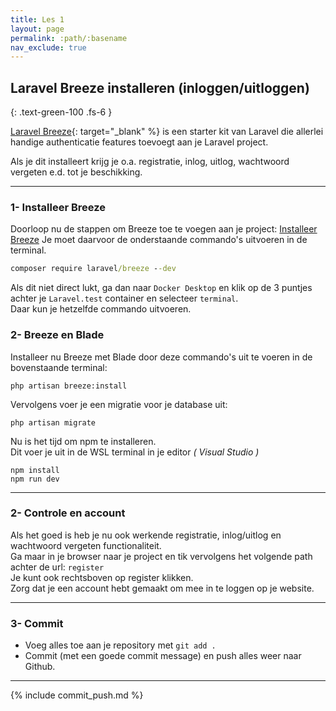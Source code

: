 ```yaml
---
title: Les 1
layout: page
permalink: :path/:basename
nav_exclude: true
---
```


## Laravel Breeze installeren (inloggen/uitloggen)
{: .text-green-100 .fs-6 }

[Laravel Breeze](https://laravel.com/docs/11.x/starter-kits#laravel-breeze-installation){: target="_blank" %} is een starter kit van Laravel die
allerlei handige authenticatie features toevoegt aan je Laravel project.

Als je dit installeert krijg je o.a. registratie, inlog, uitlog, wachtwoord vergeten e.d. tot je beschikking.

---
### 1- Installeer Breeze
Doorloop nu de stappen om Breeze toe te voegen aan je project: [Installeer Breeze](https://laravel.com/docs/11.x/starter-kits#laravel-breeze-installation)
Je moet daarvoor de onderstaande commando's uitvoeren in de terminal.
```cmd
composer require laravel/breeze --dev
```
Als dit niet direct lukt, ga dan naar `Docker Desktop` en klik op de 3 puntjes achter je `Laravel.test` container en selecteer `terminal`.  
Daar kun je hetzelfde commando uitvoeren.

### 2- Breeze en Blade
Installeer nu Breeze met Blade door deze commando's uit te voeren in de bovenstaande terminal:
```shell
php artisan breeze:install
```
Vervolgens voer je een migratie voor je database uit:
```shell
php artisan migrate
```
Nu is het tijd om npm te installeren.  
Dit voer je uit in de WSL terminal in je editor _( Visual Studio )_ 
```shell
npm install
npm run dev
```

---
### 2- Controle en account
Als het goed is heb je nu ook werkende registratie, inlog/uitlog en wachtwoord vergeten functionaliteit.  
Ga maar in je browser naar je project en tik vervolgens het volgende path achter de url: `register`  
Je kunt ook rechtsboven op register klikken.  
Zorg dat je een account hebt gemaakt om mee in te loggen op je website.  

---
### 3- Commit
- Voeg alles toe aan je repository met `git add .`
- Commit (met een goede commit message) en push alles weer naar Github.

---

{% include commit_push.md %}


